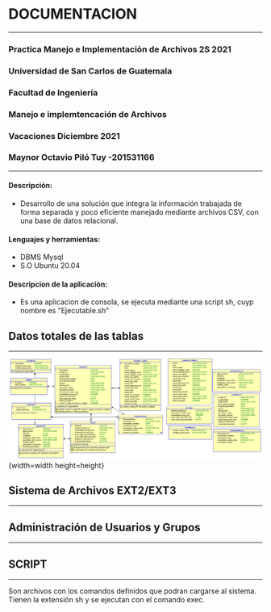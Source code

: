 # **DOCUMENTACION** 
---
### Practica Manejo e Implementación de Archivos 2S 2021
### Universidad de San Carlos de Guatemala
### Facultad de Ingeniería 
### Manejo e implemtencación de Archivos
### Vacaciones Diciembre 2021
### Maynor Octavio Piló Tuy -201531166
---


#### Descripción:
* Desarrollo de una solución que integra la información trabajada de forma separada y poco eficiente manejado mediante archivos CSV, con una base de datos relacional. 

#### Lenguajes y herramientas:
* DBMS Mysql 
* S.O Ubuntu 20.04

#### Descripcion de la aplicación:
* Es una aplicacion de consola, se ejecuta mediante una script sh, cuyp nombre es "Ejecutable.sh"

## Datos totales de las tablas 
---
![texto_alternativo](Practica/ModeloER.png){width=width height=height}

## Sistema de Archivos EXT2/EXT3
---

## Administración de Usuarios y Grupos
---


## SCRIPT
---
Son archivos con los comandos definidos que podran cargarse al sistema. Tienen la extensión sh y se ejecutan con  el comando exec.



